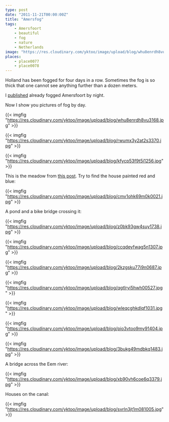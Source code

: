 ```yaml
---
type: post
date: "2011-11-21T00:00:00Z"
title: "Amersfog"
tags:
    - Amersfoort
    - beautiful
    - fog
    - nature
    - Netherlands
image: "https://res.cloudinary.com/yktoo/image/upload/blog/whu8enrdh8vu3168.jpg"
places:
    - place0077
    - place0078
---
```


Holland has been fogged for four days in a row. Sometimes the fog is so thick that one cannot see anything further than a dozen meters.

I [published](0066) already fogged Amersfoort by night.

Now I show you pictures of fog by day.

{{< imgfig "https://res.cloudinary.com/yktoo/image/upload/blog/whu8enrdh8vu3168.jpg" >}}

<!--more-->

{{< imgfig "https://res.cloudinary.com/yktoo/image/upload/blog/rwumx3y2at2s3370.jpg" >}}

{{< imgfig "https://res.cloudinary.com/yktoo/image/upload/blog/kfycp53f9t5i1256.jpg" >}}

This is the meadow from [this post](0066). Try to find the house painted red and blue:

{{< imgfig "https://res.cloudinary.com/yktoo/image/upload/blog/cmv1ohk69m0k0021.jpg" >}}

A pond and a bike bridge crossing it:

{{< imgfig "https://res.cloudinary.com/yktoo/image/upload/blog/z0bk93gw4suy1738.jpg" >}}

{{< imgfig "https://res.cloudinary.com/yktoo/image/upload/blog/ccqdeyfwag5n1307.jpg" >}}

{{< imgfig "https://res.cloudinary.com/yktoo/image/upload/blog/2kzgsku77i9n0687.jpg" >}}

{{< imgfig "https://res.cloudinary.com/yktoo/image/upload/blog/qgtlryi5hwh00527.jpg" >}}

{{< imgfig "https://res.cloudinary.com/yktoo/image/upload/blog/wleqcghkdlqf1031.jpg" >}}

{{< imgfig "https://res.cloudinary.com/yktoo/image/upload/blog/pio3vtoo9my91404.jpg" >}}

{{< imgfig "https://res.cloudinary.com/yktoo/image/upload/blog/3bukg49mdbkq1483.jpg" >}}

A bridge across the Eem river:

{{< imgfig "https://res.cloudinary.com/yktoo/image/upload/blog/xb90vh6coe6q3379.jpg" >}}

Houses on the canal:

{{< imgfig "https://res.cloudinary.com/yktoo/image/upload/blog/svrln3jt1m081005.jpg" >}}
